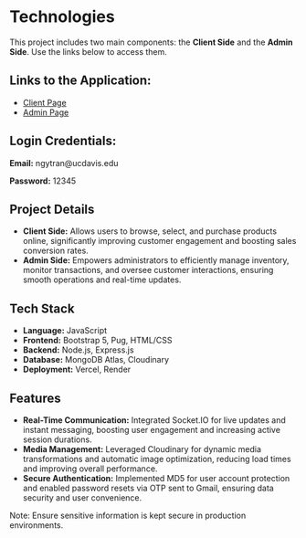 <!DOCTYPE html>
<html lang="en">
<head>
    <meta charset="UTF-8">
    <meta name="viewport" content="width=device-width, initial-scale=1.0">
</head>
<body>
    <div class="container">
        <h1>Technologies</h1>
        <p>This project includes two main components: the <strong>Client Side</strong> and the <strong>Admin Side</strong>. Use the links below to access them.</p>
        <h2>Links to the Application:</h2>
        <ul>
            <li><a href="https://product-management-3-g6p9.vercel.app/user/login" target="_blank">Client Page</a></li>
            <li><a href="https://product-management-3-g6p9.vercel.app/admin/auth/login" target="_blank">Admin Page</a></li>
        </ul>
        <h2>Login Credentials:</h2>
        <div class="credentials">
            <p><strong>Email:</strong> ngytran@ucdavis.edu</p>
            <p><strong>Password:</strong> 12345</p>
        </div>
        <h2>Project Details</h2>
        <ul>
            <li>
                <strong>Client Side:</strong> Allows users to browse, select, and purchase products online, significantly improving customer engagement and boosting sales conversion rates.
            </li>
            <li>
                <strong>Admin Side:</strong> Empowers administrators to efficiently manage inventory, monitor transactions, and oversee customer interactions, ensuring smooth operations and real-time updates.
            </li>
        </ul>
        <h2>Tech Stack</h2>
        <ul>
            <li><strong>Language:</strong> JavaScript</li>
            <li><strong>Frontend:</strong> Bootstrap 5, Pug, HTML/CSS</li>
            <li><strong>Backend:</strong> Node.js, Express.js</li>
            <li><strong>Database:</strong> MongoDB Atlas, Cloudinary</li>
            <li><strong>Deployment:</strong> Vercel, Render</li>
        </ul>
        <h2>Features</h2>
        <ul>
            <li><strong>Real-Time Communication:</strong> Integrated Socket.IO for live updates and instant messaging, boosting user engagement and increasing active session durations.</li>
            <li><strong>Media Management:</strong> Leveraged Cloudinary for dynamic media transformations and automatic image optimization, reducing load times and improving overall performance.</li>
            <li><strong>Secure Authentication:</strong> Implemented MD5 for user account protection and enabled password resets via OTP sent to Gmail, ensuring data security and user convenience.</li>
        </ul>
        <footer>
            <p>Note: Ensure sensitive information is kept secure in production environments.</p>
        </footer>
    </div>
</body>
</html>
